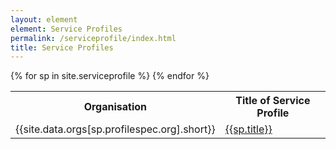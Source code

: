 ```yaml
---
layout: element
element: Service Profiles
permalink: /serviceprofile/index.html
title: Service Profiles
---
```


<table>
<tr>
  <th>Organisation</th>
  <th>Title of Service Profile</th>
</tr>
{% for sp in site.serviceprofile %}
<tr>
  <td>{{site.data.orgs[sp.profilespec.org].short}}</td>
  <td><a href="/serviceprofile/{{sp.nisp-id}}.html">{{sp.title}}</a></td>
</tr>
{% endfor %}
</table>
